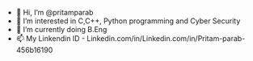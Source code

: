 - 👋 Hi, I’m @pritamparab
- 👀 I’m interested in C,C++, Python programming and Cyber Security
- 🌱 I’m currently doing B.Eng
- 📫 My Linkendin ID - Linkedin.com/in/Linkedin.com/in/Pritam-parab-456b16190

<!---
pritamparab/pritamparab is a ✨ special ✨ repository because its `README.md` (this file) appears on your GitHub profile.
You can click the Preview link to take a look at your changes.
--->
